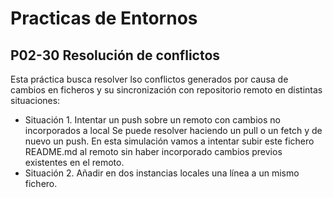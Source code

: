 # Practicas de Entornos
## P02-30 Resolución de conflictos
Esta práctica busca resolver lso conflictos generados por causa de cambios en ficheros y
su sincronización con repositorio remoto en distintas situaciones:
* Situación 1. Intentar un push sobre un remoto con cambios no incorporados a local
Se puede resolver haciendo un pull o un fetch y de nuevo un push.
En esta simulación vamos a intentar subir este fichero README.md al remoto sin haber incorporado 
cambios previos existentes en el remoto.
* Situación 2. Añadir en dos instancias locales
 una línea a un mismo fichero.